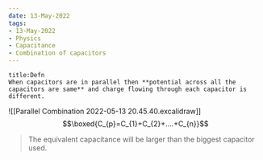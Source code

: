 ```yaml
---
date: 13-May-2022
tags:
- 13-May-2022
- Physics
- Capacitance
- Combination of capacitors
---
```

```ad-note 
title:Defn
When capacitors are in parallel then **potential across all the capacitors are same** and charge flowing through each capacitor is different.
```
![[Parallel Combination 2022-05-13 20.45.40.excalidraw]]
$$\boxed{C_{p}=C_{1}+C_{2}+....+C_{n}}$$
> The equivalent capacitance will be larger than the biggest capacitor used.

